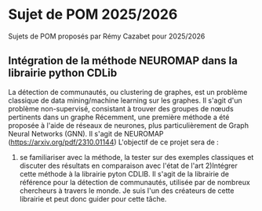 # Sujet de POM 2025/2026
Sujets de POM proposés par Rémy Cazabet pour 2025/2026

## Intégration de la méthode NEUROMAP dans la librairie python CDLib
La détection de communautés, ou clustering de graphes, est un problème classique de data mining/machine learning sur les graphes. Il s'agit d'un problème non-supervisé, consistant à trouver des groupes de nœuds pertinents dans un graphe
Récemment, une première méthode a été proposée à l'aide de réseaux de neurones, plus particulièrement de Graph Neural Networks (GNN). Il s'agit de NEUROMAP (https://arxiv.org/pdf/2310.01144)
L'objectif de ce projet sera de : 

1) se familiariser avec la méthode, la tester sur des exemples classiques et discuter des résultats en comparaison avec l'état de l'art
2)Intégrer cette méthode à la librairie pyton CDLIB. Il s'agit de la librairie de référence pour la détection de communautés, utilisée par de nombreux chercheurs à travers le monde. Je suis l'un des créateurs de cette librairie et peut donc guider pour cette tâche.
